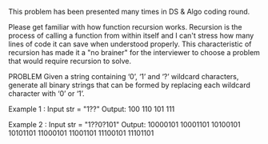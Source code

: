 This problem has been presented many times in DS & Algo coding round.

Please get familiar with how function recursion works. Recursion is the process of calling a function from within itself and I can't stress how many lines of code it can save when understood properly. This characteristic of recursion has made it a "no brainer" for the interviewer to choose a problem that would require recursion to solve.


PROBLEM
Given a string containing ‘0’, ‘1’ and ‘?’ wildcard characters, generate all binary strings that can be formed by replacing each wildcard character with ‘0’ or ‘1’.

Example 1 :
Input str = "1??"
Output: 
        100
        110
        101
        111

Example 2 :
Input str = "1??0?101"
Output: 
        10000101
        10001101
        10100101
        10101101
        11000101
        11001101
        11100101
        11101101
 
